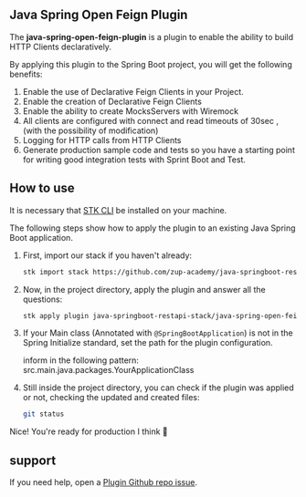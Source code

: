 ## Java Spring Open Feign Plugin

The **java-spring-open-feign-plugin** is a plugin to enable the ability to build HTTP Clients declaratively.

By applying this plugin to the Spring Boot project, you will get the following benefits:

1. Enable the use of Declarative Feign Clients in your Project.
2. Enable the creation of Declarative Feign Clients
3. Enable the ability to create MocksServers with Wiremock
3. All clients are configured with connect and read timeouts of 30sec , (with the possibility of modification)
4. Logging for HTTP calls from HTTP Clients
5. Generate production sample code and tests so you have a starting point for writing good integration tests with Sprint Boot and Test.

## How to use

It is necessary that [STK CLI](https://docs.stackspot.com/v4.1.0/docs/user-guide/user-quickstart/) be installed on your machine.

The following steps show how to apply the plugin to an existing Java Spring Boot application.

1. First, import our stack if you haven't already:
    ```sh
    stk import stack https://github.com/zup-academy/java-springboot-restapi-stack
    ```

2. Now, in the project directory, apply the plugin and answer all the questions:

    ```sh
    stk apply plugin java-springboot-restapi-stack/java-spring-open-feign-plugin
    ```

3. If your Main class (Annotated with `@SpringBootApplication`) is not in the Spring Initialize standard, set the path for the plugin configuration.

    inform in the following pattern: src.main.java.packages.YourApplicationClass

4. Still inside the project directory, you can check if the plugin was applied or not, checking the updated and created files:

    ```sh
    git status
    ```
Nice! You're ready for production I think 🥳

## support

If you need help, open a [Plugin Github repo issue](https://github.com/zup-academy/java-spring-open-feign-plugin).